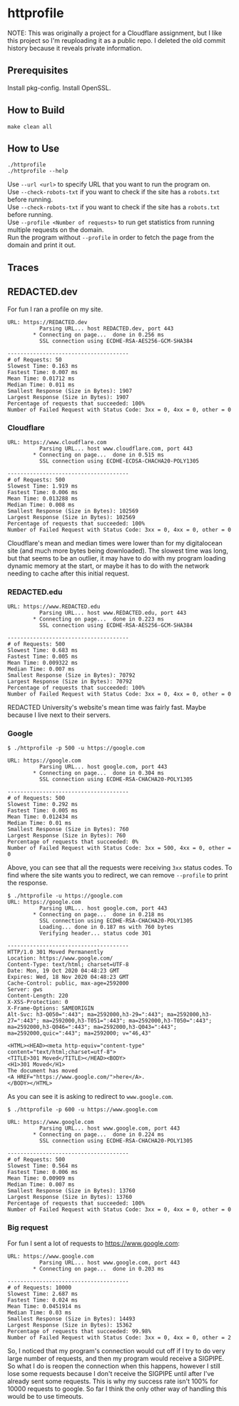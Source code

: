# httprofile

NOTE: This was originally a project for a Cloudflare assignment, but I like this project so I'm reuploading it as a public repo. I deleted the old commit history because it reveals private information.

## Prerequisites

Install pkg-config.
Install OpenSSL.

## How to Build

```
make clean all
```

## How to Use

```
./httprofile
./httprofile --help
```

Use `--url <url>` to specify URL that you want to run the program on.<br>
Use `--check-robots-txt` if you want to check if the site  has a `robots.txt` before running.<br>
Use `--check-robots-txt` if you want to check if the site  has a `robots.txt` before running.<br>
Use `--profile <Number of requests>` to run get statistics from running multiple requests on the domain.<br>
Run the program without `--profile` in order to fetch the page from the domain and print it out.<br>

## Traces

## REDACTED.dev

For fun I ran a profile on my site.

```
URL: https://REDACTED.dev
          Parsing URL... host REDACTED.dev, port 443
        * Connecting on page...  done in 0.256 ms
          SSL connection using ECDHE-RSA-AES256-GCM-SHA384

--------------------------------------
# of Requests: 50
Slowest Time: 0.163 ms
Fastest Time: 0.007 ms
Mean Time: 0.01712 ms
Median Time: 0.011 ms
Smallest Response (Size in Bytes): 1907
Largest Response (Size in Bytes): 1907
Percentage of requests that succeeded: 100%
Number of Failed Request with Status Code: 3xx = 0, 4xx = 0, other = 0
```


### Cloudflare

```
URL: https://www.cloudflare.com
          Parsing URL... host www.cloudflare.com, port 443
        * Connecting on page...  done in 0.515 ms
          SSL connection using ECDHE-ECDSA-CHACHA20-POLY1305

--------------------------------------
# of Requests: 500
Slowest Time: 1.919 ms
Fastest Time: 0.006 ms
Mean Time: 0.013288 ms
Median Time: 0.008 ms
Smallest Response (Size in Bytes): 102569
Largest Response (Size in Bytes): 102569
Percentage of requests that succeeded: 100%
Number of Failed Request with Status Code: 3xx = 0, 4xx = 0, other = 0
```

Cloudflare's mean and median times were lower than for my digitalocean site (and much more bytes being downloaded). The slowest time was long, but that seems to be an outlier, it may have to do with my program loading dynamic memory at the start, or maybe it has to do with the network needing to cache after this initial request.

### REDACTED.edu

```
URL: https://www.REDACTED.edu
          Parsing URL... host www.REDACTED.edu, port 443
        * Connecting on page...  done in 0.223 ms
          SSL connection using ECDHE-RSA-AES256-GCM-SHA384

--------------------------------------
# of Requests: 500
Slowest Time: 0.683 ms
Fastest Time: 0.005 ms
Mean Time: 0.009322 ms
Median Time: 0.007 ms
Smallest Response (Size in Bytes): 70792
Largest Response (Size in Bytes): 70792
Percentage of requests that succeeded: 100%
Number of Failed Request with Status Code: 3xx = 0, 4xx = 0, other = 0
```

REDACTED University's website's mean time was fairly fast. Maybe because I live next to their servers.


### Google

```
$ ./httprofile -p 500 -u https://google.com

URL: https://google.com
          Parsing URL... host google.com, port 443
        * Connecting on page...  done in 0.304 ms
          SSL connection using ECDHE-RSA-CHACHA20-POLY1305

--------------------------------------
# of Requests: 500
Slowest Time: 0.292 ms
Fastest Time: 0.005 ms
Mean Time: 0.012434 ms
Median Time: 0.01 ms
Smallest Response (Size in Bytes): 760
Largest Response (Size in Bytes): 760
Percentage of requests that succeeded: 0%
Number of Failed Request with Status Code: 3xx = 500, 4xx = 0, other = 0
```

Above, you can see that all the requests were receiving `3xx` status codes. To find where the site wants you to redirect, we can remove `--profile` to print the response.

```
$ ./httprofile -u https://google.com
URL: https://google.com
          Parsing URL... host google.com, port 443
        * Connecting on page...  done in 0.218 ms
          SSL connection using ECDHE-RSA-CHACHA20-POLY1305
          Loading... done in 0.187 ms with 760 bytes
          Verifying header... status code 301

--------------------------------------
HTTP/1.0 301 Moved Permanently
Location: https://www.google.com/
Content-Type: text/html; charset=UTF-8
Date: Mon, 19 Oct 2020 04:48:23 GMT
Expires: Wed, 18 Nov 2020 04:48:23 GMT
Cache-Control: public, max-age=2592000
Server: gws
Content-Length: 220
X-XSS-Protection: 0
X-Frame-Options: SAMEORIGIN
Alt-Svc: h3-Q050=":443"; ma=2592000,h3-29=":443"; ma=2592000,h3-27=":443"; ma=2592000,h3-T051=":443"; ma=2592000,h3-T050=":443"; ma=2592000,h3-Q046=":443"; ma=2592000,h3-Q043=":443"; ma=2592000,quic=":443"; ma=2592000; v="46,43"

<HTML><HEAD><meta http-equiv="content-type" content="text/html;charset=utf-8">
<TITLE>301 Moved</TITLE></HEAD><BODY>
<H1>301 Moved</H1>
The document has moved
<A HREF="https://www.google.com/">here</A>.
</BODY></HTML>
```

As you can see it is asking to redirect to `www.google.com`.

```
$ ./httprofile -p 600 -u https://www.google.com

URL: https://www.google.com
          Parsing URL... host www.google.com, port 443
        * Connecting on page...  done in 0.224 ms
          SSL connection using ECDHE-RSA-CHACHA20-POLY1305

--------------------------------------
# of Requests: 500
Slowest Time: 0.564 ms
Fastest Time: 0.006 ms
Mean Time: 0.00909 ms
Median Time: 0.007 ms
Smallest Response (Size in Bytes): 13760
Largest Response (Size in Bytes): 13760
Percentage of requests that succeeded: 100%
Number of Failed Request with Status Code: 3xx = 0, 4xx = 0, other = 0
```

### Big request

For fun I sent a lot of requests to https://www.google.com:

```
URL: https://www.google.com
          Parsing URL... host www.google.com, port 443
        * Connecting on page...  done in 0.203 ms

--------------------------------------
# of Requests: 10000
Slowest Time: 2.687 ms
Fastest Time: 0.024 ms
Mean Time: 0.0451914 ms
Median Time: 0.03 ms
Smallest Response (Size in Bytes): 14493
Largest Response (Size in Bytes): 15362
Percentage of requests that succeeded: 99.98%
Number of Failed Request with Status Code: 3xx = 0, 4xx = 0, other = 2
```

So, I noticed that my program's connection would cut off if I try to do very large number of requests, and then my program would receive a SIGPIPE. So what I do is reopen the connection when this happens, however I still lose some requests because I don't receive the SIGPIPE until after I've already sent some requests. This is why my success rate isn't 100% for 10000 requests to google. So far I think the only other way of handling this would be to use timeouts.
